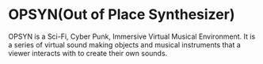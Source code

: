 # OPSYN(Out of Place Synthesizer)

OPSYN is a Sci-Fi, Cyber Punk, Immersive Virtual Musical Environment. It is a series of virtual sound making objects and musical instruments that a viewer interacts with to create their own sounds.
